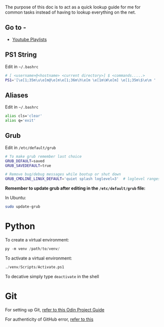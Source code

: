 The purpose of this doc is to act as a quick lookup guide for me for common tasks instead of having to lookup everything on the net.

## Go to -
- [Youtube Playlists](./docs/youtube_playlists.md)

## PS1 String

Edit in `~/.bashrc`

```bash
# [ <username>@<hostname> <current directory>] $ <commands.....>
PS1='[\e[1;35m\u\e[m@\e[m\e[1;36m\h\e[m \e[1m\W\e[m] \e[1;35m\$\e\m '
```

## Aliases

Edit in `~/.bashrc`

```bash
alias cls='clear'
alias q='exit'
```

## Grub

Edit in `/etc/default/grub`

```bash
# To make grub remember last choice
GRUB_DEFAULT=saved
GRUB_SAVEDEFAULT=true

# Remove bug/debug messages while bootup or shut down
GRUB_CMDLINE_LINUX_DEFAULT='quiet splash loglevel=3'  # loglevel ranges from 0-6, lower loglevel results in a quieter boot
```

**Remember to update grub after editing in the `/etc/default/grub` file:**

In Ubuntu:

```bash
sudo update-grub
```

# Python

To create a virtual environment:

```python
py -m venv /path/to/venv/
```

To activate a virtual environment:

```python
./venv/Scripts/Activate.ps1
```

To decative simply type `deactivate` in the shell

# Git

For setting up Git, [refer to this Odin Project Guide](https://www.theodinproject.com/lessons/foundations-setting-up-git)

For authenticity of GitHub error, [refer to this](https://gist.github.com/vikpe/34454d69fe03a9617f2b009cc3ba200b)




